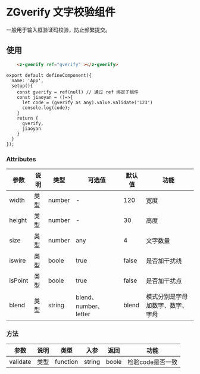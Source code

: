 # ZGverify 文字校验组件
一般用于输入框验证码校验，防止频繁提交。

## 使用
```html
    <z-gverify ref="gverify" ></z-gverify>
```
```js{4,10}
export default defineComponent({
  name: 'App',
  setup(){
    const gverify = ref(null) // 通过 ref 绑定子组件
    const jiaoyan = ()=>{
      let code = (gverify as any).value.validate('123')
      console.log(code);
    }
    return {
      gverify,
      jiaoyan
    }
  }
});
```

### Attributes
| 参数      | 说明    | 类型      | 可选值       | 默认值   | 功能 |
|---------- |-------- |---------- |-------------  |-------- |-------- |
| width     | 类型   | number    |   - |     120    | 宽度|
| height     | 类型   | number    |   - |     30    | 高度|
| size     | 类型   | number    |   any |     4    | 文字数量|
| iswire     | 类型   | boole    |   true |     false    | 是否加干扰线|
| isPoint     | 类型   | boole    |   true |     false    | 是否加干扰点|
| blend     | 类型   | string    |   blend、number、letter |     blend    | 模式分别是字母加数字、数字、字母|

### 方法
| 参数      | 说明    | 类型      | 入参       | 返回   | 功能 |
|---------- |-------- |---------- |-------------  |-------- |-------- |
| validate     | 类型   | function    |   string |     boole   | 检验code是否一致|